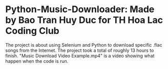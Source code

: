 # Python-Music-Downloader: Made by Bao Tran Huy Duc for TH Hoa Lac Coding Club
The project is about using Selenium and Python to download specific .flac songs from the Internet.
The project took a total of roughly 13 hours to finish.
"Music Download Video Example.mp4" is a video showing what happen when the code is run.
